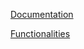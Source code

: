 [Documentation](https://opportunity-match-team.github.io/documentation/)

[Functionalities](functionalities.md)